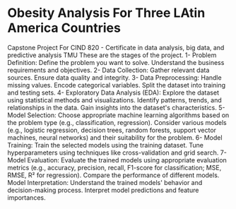 # Obesity Analysis For Three LAtin America Countries
Capstone Project For CIND 820 - Certificate in data analysis, big data, and predictive analysis TMU
 These are the stages of the project.
1- Problem Definition:
Define the problem you want to solve.
Understand the business requirements and objectives.
2- Data Collection:
Gather relevant data sources.
Ensure data quality and integrity.
3- Data Preprocessing:
Handle missing values.
Encode categorical variables.
Split the dataset into training and testing sets.
4- Exploratory Data Analysis (EDA):
Explore the dataset using statistical methods and visualizations.
Identify patterns, trends, and relationships in the data.
Gain insights into the dataset's characteristics.
5- Model Selection:
Choose appropriate machine learning algorithms based on the problem type (e.g., classification, regression).
Consider various models (e.g., logistic regression, decision trees, random forests, support vector machines, neural networks) and their suitability for the problem.
6- Model Training:
Train the selected models using the training dataset.
Tune hyperparameters using techniques like cross-validation and grid search.
7- Model Evaluation:
Evaluate the trained models using appropriate evaluation metrics (e.g., accuracy, precision, recall, F1-score for classification; MSE, RMSE, R² for regression).
Compare the performance of different models.
Model Interpretation:
Understand the trained models' behavior and decision-making process.
Interpret model predictions and feature importances.
